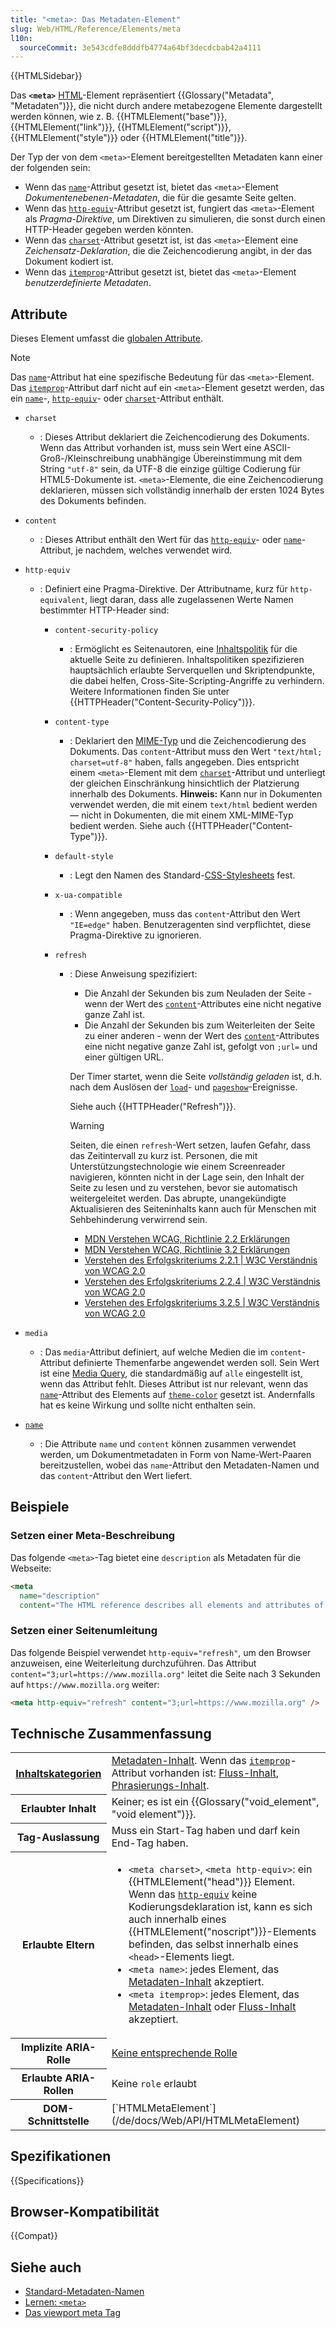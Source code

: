 ```yaml
---
title: "<meta>: Das Metadaten-Element"
slug: Web/HTML/Reference/Elements/meta
l10n:
  sourceCommit: 3e543cdfe8dddfb4774a64bf3decdcbab42a4111
---
```


{{HTMLSidebar}}

Das **`<meta>`** [HTML](/de/docs/Web/HTML)-Element repräsentiert {{Glossary("Metadata", "Metadaten")}}, die nicht durch andere metabezogene Elemente dargestellt werden können, wie z. B. {{HTMLElement("base")}}, {{HTMLElement("link")}}, {{HTMLElement("script")}}, {{HTMLElement("style")}} oder {{HTMLElement("title")}}.

Der Typ der von dem `<meta>`-Element bereitgestellten Metadaten kann einer der folgenden sein:

- Wenn das [`name`](/de/docs/Web/HTML/Reference/Elements/meta/name)-Attribut gesetzt ist, bietet das `<meta>`-Element _Dokumentenebenen-Metadaten_, die für die gesamte Seite gelten.
- Wenn das [`http-equiv`](#http-equiv)-Attribut gesetzt ist, fungiert das `<meta>`-Element als _Pragma-Direktive_, um Direktiven zu simulieren, die sonst durch einen HTTP-Header gegeben werden könnten.
- Wenn das [`charset`](#charset)-Attribut gesetzt ist, ist das `<meta>`-Element eine _Zeichensatz-Deklaration_, die die Zeichencodierung angibt, in der das Dokument kodiert ist.
- Wenn das [`itemprop`](/de/docs/Web/HTML/Reference/Global_attributes/itemprop)-Attribut gesetzt ist, bietet das `<meta>`-Element _benutzerdefinierte Metadaten_.

## Attribute

Dieses Element umfasst die [globalen Attribute](/de/docs/Web/HTML/Reference/Global_attributes).

> [!NOTE]
> Das [`name`](/de/docs/Web/HTML/Reference/Elements/meta/name)-Attribut hat eine spezifische Bedeutung für das `<meta>`-Element. Das [`itemprop`](/de/docs/Web/HTML/Reference/Global_attributes/itemprop)-Attribut darf nicht auf ein `<meta>`-Element gesetzt werden, das ein [`name`](/de/docs/Web/HTML/Reference/Elements/meta/name)-, [`http-equiv`](#http-equiv)- oder [`charset`](#charset)-Attribut enthält.

- `charset`
  - : Dieses Attribut deklariert die Zeichencodierung des Dokuments. Wenn das Attribut vorhanden ist, muss sein Wert eine ASCII-Groß-/Kleinschreibung unabhängige Übereinstimmung mit dem String `"utf-8"` sein, da UTF-8 die einzige gültige Codierung für HTML5-Dokumente ist. `<meta>`-Elemente, die eine Zeichencodierung deklarieren, müssen sich vollständig innerhalb der ersten 1024 Bytes des Dokuments befinden.
- `content`
  - : Dieses Attribut enthält den Wert für das [`http-equiv`](#http-equiv)- oder [`name`](/de/docs/Web/HTML/Reference/Elements/meta/name)-Attribut, je nachdem, welches verwendet wird.
- `http-equiv`

  - : Definiert eine Pragma-Direktive. Der Attributname, kurz für `http-equivalent`, liegt daran, dass alle zugelassenen Werte Namen bestimmter HTTP-Header sind:

    - `content-security-policy`
      - : Ermöglicht es Seitenautoren, eine [Inhaltspolitik](/de/docs/Web/HTTP/Reference/Headers/Content-Security-Policy) für die aktuelle Seite zu definieren. Inhaltspolitiken spezifizieren hauptsächlich erlaubte Serverquellen und Skriptendpunkte, die dabei helfen, Cross-Site-Scripting-Angriffe zu verhindern.
        Weitere Informationen finden Sie unter {{HTTPHeader("Content-Security-Policy")}}.
    - `content-type`
      - : Deklariert den [MIME-Typ](/de/docs/Web/HTTP/Guides/MIME_types) und die Zeichencodierung des Dokuments. Das `content`-Attribut muss den Wert `"text/html; charset=utf-8"` haben, falls angegeben. Dies entspricht einem `<meta>`-Element mit dem [`charset`](#charset)-Attribut und unterliegt der gleichen Einschränkung hinsichtlich der Platzierung innerhalb des Dokuments. **Hinweis:** Kann nur in Dokumenten verwendet werden, die mit einem `text/html` bedient werden — nicht in Dokumenten, die mit einem XML-MIME-Typ bedient werden.
        Siehe auch {{HTTPHeader("Content-Type")}}.
    - `default-style`
      - : Legt den Namen des Standard-[CSS-Stylesheets](/de/docs/Web/CSS) fest.
    - `x-ua-compatible`
      - : Wenn angegeben, muss das `content`-Attribut den Wert `"IE=edge"` haben. Benutzeragenten sind verpflichtet, diese Pragma-Direktive zu ignorieren.
    - `refresh`

      - : Diese Anweisung spezifiziert:

        - Die Anzahl der Sekunden bis zum Neuladen der Seite - wenn der Wert des [`content`](#content)-Attributes eine nicht negative ganze Zahl ist.
        - Die Anzahl der Sekunden bis zum Weiterleiten der Seite zu einer anderen - wenn der Wert des [`content`](#content)-Attributes eine nicht negative ganze Zahl ist, gefolgt von `;url=` und einer gültigen URL.

        Der Timer startet, wenn die Seite _vollständig geladen_ ist, d.h. nach dem Auslösen der [`load`](/de/docs/Web/API/Window/load_event)- und [`pageshow`](/de/docs/Web/API/Window/pageshow_event)-Ereignisse.

        Siehe auch {{HTTPHeader("Refresh")}}.

        > [!WARNING]
        >
        > Seiten, die einen `refresh`-Wert setzen, laufen Gefahr, dass das Zeitintervall zu kurz ist. Personen, die mit Unterstützungstechnologie wie einem Screenreader navigieren, könnten nicht in der Lage sein, den Inhalt der Seite zu lesen und zu verstehen, bevor sie automatisch weitergeleitet werden. Das abrupte, unangekündigte Aktualisieren des Seiteninhalts kann auch für Menschen mit Sehbehinderung verwirrend sein.
        >
        > - [MDN Verstehen WCAG, Richtlinie 2.2 Erklärungen](/de/docs/Web/Accessibility/Guides/Understanding_WCAG/Operable#guideline_2.2_—_enough_time_provide_users_enough_time_to_read_and_use_content)
        > - [MDN Verstehen WCAG, Richtlinie 3.2 Erklärungen](/de/docs/Web/Accessibility/Guides/Understanding_WCAG/Understandable#guideline_3.2_—_predictable_make_web_pages_appear_and_operate_in_predictable_ways)
        > - [Verstehen des Erfolgskriteriums 2.2.1 | W3C Verständnis von WCAG 2.0](https://www.w3.org/TR/UNDERSTANDING-WCAG20/time-limits-required-behaviors.html)
        > - [Verstehen des Erfolgskriteriums 2.2.4 | W3C Verständnis von WCAG 2.0](https://www.w3.org/TR/UNDERSTANDING-WCAG20/time-limits-postponed.html)
        > - [Verstehen des Erfolgskriteriums 3.2.5 | W3C Verständnis von WCAG 2.0](https://www.w3.org/TR/UNDERSTANDING-WCAG20/consistent-behavior-no-extreme-changes-context.html)

- `media`
  - : Das `media`-Attribut definiert, auf welche Medien die im `content`-Attribut definierte Themenfarbe angewendet werden soll. Sein Wert ist eine [Media Query](/de/docs/Web/CSS/CSS_media_queries/Using_media_queries), die standardmäßig auf `alle` eingestellt ist, wenn das Attribut fehlt. Dieses Attribut ist nur relevant, wenn das [`name`](/de/docs/Web/HTML/Reference/Elements/meta/name)-Attribut des Elements auf [`theme-color`](/de/docs/Web/HTML/Reference/Elements/meta/name/theme-color) gesetzt ist. Andernfalls hat es keine Wirkung und sollte nicht enthalten sein.
- [`name`](/de/docs/Web/HTML/Reference/Elements/meta/name)
  - : Die Attribute `name` und `content` können zusammen verwendet werden, um Dokumentmetadaten in Form von Name-Wert-Paaren bereitzustellen, wobei das `name`-Attribut den Metadaten-Namen und das `content`-Attribut den Wert liefert.

## Beispiele

### Setzen einer Meta-Beschreibung

Das folgende `<meta>`-Tag bietet eine `description` als Metadaten für die Webseite:

```html
<meta
  name="description"
  content="The HTML reference describes all elements and attributes of HTML, including global attributes that apply to all elements." />
```

### Setzen einer Seitenumleitung

Das folgende Beispiel verwendet `http-equiv="refresh"`, um den Browser anzuweisen, eine Weiterleitung durchzuführen.
Das Attribut `content="3;url=https://www.mozilla.org"` leitet die Seite nach 3 Sekunden auf `https://www.mozilla.org` weiter:

```html
<meta http-equiv="refresh" content="3;url=https://www.mozilla.org" />
```

## Technische Zusammenfassung

<table class="properties">
  <tbody>
    <tr>
      <th>
        <a href="/de/docs/Web/HTML/Guides/Content_categories">Inhaltskategorien</a>
      </th>
      <td>
        <a href="/de/docs/Web/HTML/Guides/Content_categories#metadata_content">Metadaten-Inhalt</a>. Wenn das <a href="/de/docs/Web/HTML/Reference/Global_attributes/itemprop"><code>itemprop</code></a>-Attribut vorhanden ist:
        <a href="/de/docs/Web/HTML/Guides/Content_categories#flow_content">Fluss-Inhalt</a>,
        <a href="/de/docs/Web/HTML/Guides/Content_categories#phrasing_content">Phrasierungs-Inhalt</a>.
      </td>
    </tr>
    <tr>
      <th>Erlaubter Inhalt</th>
      <td>Keiner; es ist ein {{Glossary("void_element", "void element")}}.</td>
    </tr>
    <tr>
      <th>Tag-Auslassung</th>
      <td>Muss ein Start-Tag haben und darf kein End-Tag haben.</td>
    </tr>
    <tr>
      <th>Erlaubte Eltern</th>
      <td>
        <ul>
          <li>
            <code>&#x3C;meta charset></code>,
            <code>&#x3C;meta http-equiv></code>: ein
            {{HTMLElement("head")}} Element. Wenn das
            <a href="#http-equiv"><code>http-equiv</code></a> keine Kodierungsdeklaration ist, kann es sich auch innerhalb eines
            {{HTMLElement("noscript")}}-Elements befinden, das selbst innerhalb eines
            <code>&#x3C;head></code>-Elements liegt.
          </li>
          <li>
            <code>&#x3C;meta name></code>: jedes Element, das
            <a
              href="/de/docs/Web/HTML/Guides/Content_categories#metadata_content"
              >Metadaten-Inhalt</a
            > akzeptiert.
          </li>
          <li>
            <code>&#x3C;meta itemprop></code>: jedes Element, das
            <a
              href="/de/docs/Web/HTML/Guides/Content_categories#metadata_content"
              >Metadaten-Inhalt</a
            >
            oder
            <a href="/de/docs/Web/HTML/Guides/Content_categories#flow_content"
              >Fluss-Inhalt</a
            > akzeptiert.
          </li>
        </ul>
      </td>
    </tr>
    <tr>
      <th scope="row">Implizite ARIA-Rolle</th>
      <td>
        <a href="https://w3c.github.io/html-aria/#dfn-no-corresponding-role"
          >Keine entsprechende Rolle</a
        >
      </td>
    </tr>
    <tr>
      <th scope="row">Erlaubte ARIA-Rollen</th>
      <td>Keine <code>role</code> erlaubt</td>
    </tr>
    <tr>
      <th>DOM-Schnittstelle</th>
      <td>[`HTMLMetaElement`](/de/docs/Web/API/HTMLMetaElement)</td>
    </tr>
  </tbody>
</table>

## Spezifikationen

{{Specifications}}

## Browser-Kompatibilität

{{Compat}}

## Siehe auch

- [Standard-Metadaten-Namen](/de/docs/Web/HTML/Reference/Elements/meta/name)
- [Lernen: `<meta>`](/de/docs/Learn_web_development/Core/Structuring_content/Webpage_metadata#metadata_the_meta_element)
- [Das viewport meta Tag](/de/docs/Web/HTML/Guides/Viewport_meta_element)
